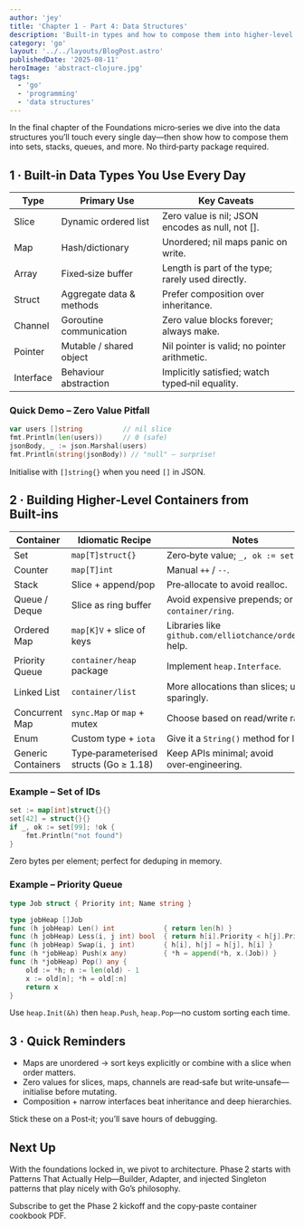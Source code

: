 ```yaml
---
author: 'jey'
title: 'Chapter 1 - Part 4: Data Structures'
description: 'Built-in types and how to compose them into higher-level containers'
category: 'go'
layout: '../../layouts/BlogPost.astro'
publishedDate: '2025-08-11'
heroImage: 'abstract-clojure.jpg'
tags:
  - 'go'
  - 'programming'
  - 'data structures'
---
```


In the final chapter of the Foundations micro‑series we dive into the data structures you’ll touch every single day—then show how to compose them into sets, stacks, queues, and more. No third‑party package required.

## 1 · Built‑in Data Types You Use Every Day

| Type      | Primary Use              | Key Caveats                                      |
|-----------|--------------------------|-------------------------------------------------|
| Slice     | Dynamic ordered list     | Zero value is nil; JSON encodes as null, not []. |
| Map       | Hash/dictionary          | Unordered; nil maps panic on write.             |
| Array     | Fixed‑size buffer        | Length is part of the type; rarely used directly. |
| Struct    | Aggregate data & methods | Prefer composition over inheritance.            |
| Channel   | Goroutine communication  | Zero value blocks forever; always make.         |
| Pointer   | Mutable / shared object  | Nil pointer is valid; no pointer arithmetic.    |
| Interface | Behaviour abstraction    | Implicitly satisfied; watch typed‑nil equality. |

### Quick Demo – Zero Value Pitfall

```go
var users []string          // nil slice
fmt.Println(len(users))     // 0 (safe)
jsonBody, _ := json.Marshal(users)
fmt.Println(string(jsonBody)) // "null" – surprise!
```

Initialise with `[]string{}` when you need `[]` in JSON.

## 2 · Building Higher‑Level Containers from Built‑ins

| Container      | Idiomatic Recipe              | Notes                                      |
|----------------|-------------------------------|-------------------------------------------|
| Set            | `map[T]struct{}`              | Zero‑byte value; `_, ok := set[x]`.       |
| Counter        | `map[T]int`                   | Manual `++` / `--`.                       |
| Stack          | Slice + append/pop            | Pre‑allocate to avoid realloc.            |
| Queue / Deque  | Slice as ring buffer          | Avoid expensive prepends; or use `container/ring`. |
| Ordered Map    | `map[K]V` + slice of keys     | Libraries like `github.com/elliotchance/orderedmap` help. |
| Priority Queue | `container/heap` package      | Implement `heap.Interface`.               |
| Linked List    | `container/list`              | More allocations than slices; use sparingly. |
| Concurrent Map | `sync.Map` or `map` + mutex   | Choose based on read/write ratio.         |
| Enum           | Custom type + `iota`          | Give it a `String()` method for logs.     |
| Generic Containers | Type‑parameterised structs (Go ≥ 1.18) | Keep APIs minimal; avoid over‑engineering. |

### Example – Set of IDs

```go
set := map[int]struct{}{}
set[42] = struct{}{}
if _, ok := set[99]; !ok {
    fmt.Println("not found")
}
```

Zero bytes per element; perfect for deduping in memory.

### Example – Priority Queue

```go
type Job struct { Priority int; Name string }

type jobHeap []Job
func (h jobHeap) Len() int            { return len(h) }
func (h jobHeap) Less(i, j int) bool  { return h[i].Priority < h[j].Priority }
func (h jobHeap) Swap(i, j int)       { h[i], h[j] = h[j], h[i] }
func (h *jobHeap) Push(x any)         { *h = append(*h, x.(Job)) }
func (h *jobHeap) Pop() any {
    old := *h; n := len(old) - 1
    x := old[n]; *h = old[:n]
    return x
}
```

Use `heap.Init(&h)` then `heap.Push`, `heap.Pop`—no custom sorting each time.

## 3 · Quick Reminders

- Maps are unordered → sort keys explicitly or combine with a slice when order matters.
- Zero values for slices, maps, channels are read‑safe but write‑unsafe—initialise before mutating.
- Composition + narrow interfaces beat inheritance and deep hierarchies.

Stick these on a Post‑it; you’ll save hours of debugging.

## Next Up

With the foundations locked in, we pivot to architecture. Phase 2 starts with Patterns That Actually Help—Builder, Adapter, and injected Singleton patterns that play nicely with Go’s philosophy.

Subscribe to get the Phase 2 kickoff and the copy‑paste container cookbook PDF.

